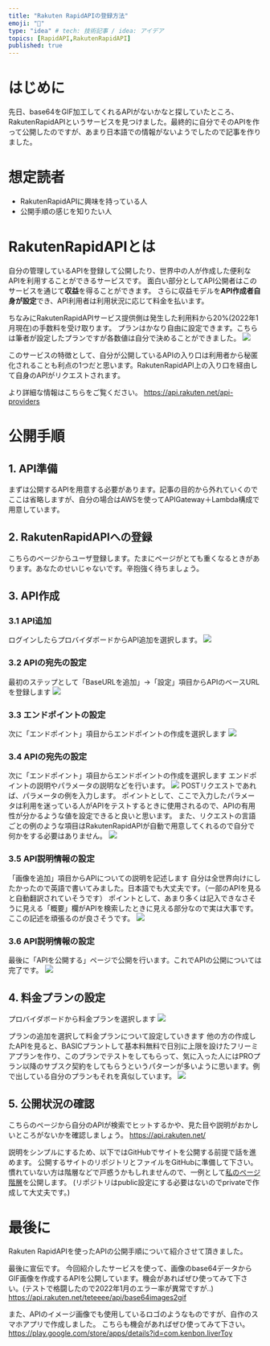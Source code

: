 ```yaml
---
title: "Rakuten RapidAPIの登録方法"
emoji: "🌟"
type: "idea" # tech: 技術記事 / idea: アイデア
topics: [RapidAPI,RakutenRapidAPI]
published: true
---
```

# はじめに
先日、base64をGIF加工してくれるAPIがないかなと探していたところ、RakutenRapidAPIというサービスを見つけました。最終的に自分でそのAPIを作って公開したのですが、あまり日本語での情報がないようでしたので記事を作りました。

# 想定読者
- RakutenRapidAPIに興味を持っている人
- 公開手順の感じを知りたい人

# RakutenRapidAPIとは
自分の管理しているAPIを登録して公開したり、世界中の人が作成した便利なAPIを利用することができるサービスです。
面白い部分としてAPI公開者はこのサービスを通じて**収益**を得ることができます。
さらに収益モデルを**API作成者自身が設定**でき、API利用者は利用状況に応じて料金を払います。

ちなみにRakutenRapidAPIサービス提供側は発生した利用料から20%(2022年1月現在)の手数料を受け取ります。
プランはかなり自由に設定できます。こちらは筆者が設定したプランですが各数値は自分で決めることができました。
![](/images/rakutenapi/rakuten1.png)

このサービスの特徴として、自分が公開しているAPIの入り口は利用者から秘匿化されることも利点の1つだと思います。RakutenRapidAPI上の入り口を経由して自身のAPIがリクエストされます。

より詳細な情報はこちらをご覧ください。
https://api.rakuten.net/api-providers

# 公開手順
## 1. API準備
まずは公開するAPIを用意する必要があります。記事の目的から外れていくのでここは省略しますが、自分の場合はAWSを使ってAPIGateway＋Lambda構成で用意しています。

## 2. RakutenRapidAPIへの登録
こちらのページからユーザ登録します。たまにページがとても重くなるときがあります。あなたのせいじゃないです。辛抱強く待ちましょう。

## 3. API作成
### 3.1 API追加
ログインしたらプロバイダボードからAPI追加を選択します。
![](/images/rakutenapi/rakuten6.png)

### 3.2 APIの宛先の設定
最初のステップとして「BaseURLを追加」→「設定」項目からAPIのベースURLを登録します
![](/images/rakutenapi/rakuten2.png)

### 3.3 エンドポイントの設定
次に「エンドポイント」項目からエンドポイントの作成を選択します
![](/images/rakutenapi/rakuten3.png)

### 3.4 APIの宛先の設定
次に「エンドポイント」項目からエンドポイントの作成を選択します
エンドポイントの説明やパラメータの説明などを行います。
![](/images/rakutenapi/rakuten4.png)
POSTリクエストであれば、パラメータの例を入力します。
ポイントとして、ここで入力したパラメータは利用を迷っている人がAPIをテストするときに使用されるので、APIの有用性が分かるような値を設定できると良いと思います。
また、リクエストの言語ごとの例のような項目はRakutenRapidAPIが自動で用意してくれるので自分で何かをする必要はありません。
![](/images/rakutenapi/rakuten5.png)

### 3.5 API説明情報の設定
「画像を追加」項目からAPIについての説明を記述します
自分は全世界向けにしたかったので英語で書いてみました。日本語でも大丈夫です。（一部のAPIを見ると自動翻訳されていそうです）
ポイントとして、あまり多くは記入できなさそうに見える「概要」欄がAPIを検索したときに見える部分なので実は大事です。ここの記述を頑張るのが良さそうです。
![](/images/rakutenapi/rakuten7.png)

### 3.6 API説明情報の設定
最後に「APIを公開する」ページで公開を行います。これでAPIの公開については完了です。
![](/images/rakutenapi/rakuten8.png)

## 4. 料金プランの設定
プロバイダボードから料金プランを選択します
![](/images/rakutenapi/rakuten9.png)

プランの追加を選択して料金プランについて設定していきます
他の方の作成したAPIを見ると、BASICプラントして基本料無料で日別に上限を設けたフリーミアプランを作り、このプランでテストをしてもらって、気に入った人にはPROプラン以降のサブスク契約をしてもらうというパターンが多いように思います。例で出している自分のプランもそれを真似しています。
![](/images/rakutenapi/rakuten10.png)

## 5. 公開状況の確認
こちらのページから自分のAPIが検索でヒットするかや、見た目や説明がおかしいところがないかを確認しましょう。
https://api.rakuten.net/

説明をシンプルにするため、以下ではGitHubでサイトを公開する前提で話を進めます。
公開するサイトのリポジトリとファイルをGitHubに準備して下さい。
慣れていない方は階層などで戸惑うかもしれませんので、一例として[私のページ階層](https://github.com/teteeee/myhomepage)を公開します。
(リポジトリはpublic設定にする必要はないのでprivateで作成して大丈夫です。)

# 最後に
Rakuten RapidAPIを使ったAPIの公開手順について紹介させて頂きました。

最後に宣伝です。
今回紹介したサービスを使って、画像のbase64データからGIF画像を作成するAPIを公開しています。機会があればぜひ使ってみて下さい。(テストで格闘したので2022年1月のエラー率が異常ですが..)
https://api.rakuten.net/teteeee/api/base64images2gif

また、APIのイメージ画像でも使用しているロゴのようなものですが、自作のスマホアプリで作成しました。
こちらも機会があればぜひ使ってみて下さい。
https://play.google.com/store/apps/details?id=com.kenbon.liverToy
